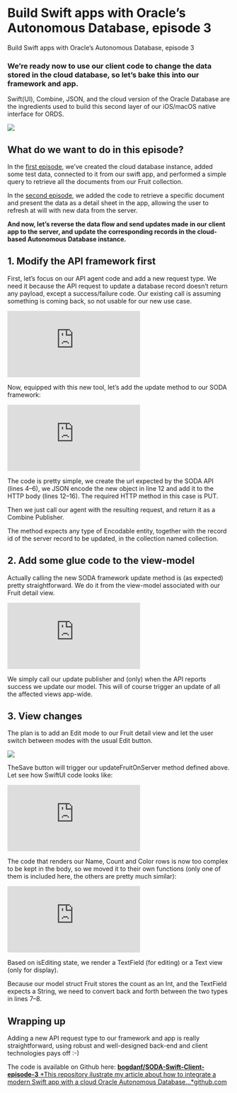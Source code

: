 
# Build Swift apps with Oracle’s Autonomous Database, episode 3

Build Swift apps with Oracle’s Autonomous Database, episode 3

### We’re ready now to use our client code to change the data stored in the cloud database, so let’s bake this into our framework and app.

Swift(UI), Combine, JSON, and the cloud version of the Oracle Database are the ingredients used to build this second layer of our iOS/macOS native interface for ORDS.

![](https://cdn-images-1.medium.com/max/3736/1*wL0kFWCjZBSod_jeyTkDYQ.png)

## What do we want to do in this episode?

In the [first episode](https://bogdan.farca.ro/build-swift-apps-with-oracles-autonomous-database-and-nosql-f1dee7e7cec3), we’ve created the cloud database instance, added some test data, connected to it from our swift app, and performed a simple query to retrieve all the documents from our Fruit collection.

In the [second episode](https://bogdan.farca.ro/build-swift-apps-with-oracles-autonomous-database-episode-2-20197975e72a), we added the code to retrieve a specific document and present the data as a detail sheet in the app, allowing the user to refresh at will with new data from the server.

**And now, let’s reverse the data flow and send updates made in our client app to the server, and update the corresponding records in the cloud-based Autonomous Database instance.**

## 1. Modify the API framework first

First, let’s focus on our API agent code and add a new request type. We need it because the API request to update a database record doesn’t return any payload, except a success/failure code. Our existing call is assuming something is coming back, so not usable for our new use case.

<iframe src="https://medium.com/media/3a177779ee554f45b71f154410da43f1" frameborder=0></iframe>

Now, equipped with this new tool, let’s add the update method to our SODA framework:

<iframe src="https://medium.com/media/890e62643eaf0b76ab20610ea18405e8" frameborder=0></iframe>

The code is pretty simple, we create the url expected by the SODA API (lines 4–6), we JSON encode the new object in line 12 and add it to the HTTP body (lines 12–16). The required HTTP method in this case is PUT.

Then we just call our agent with the resulting request, and return it as a Combine Publisher.

The method expects any type of Encodable entity, together with the record id of the server record to be updated, in the collection named collection.

## 2. Add some glue code to the view-model

Actually calling the new SODA framework update method is (as expected) pretty straightforward. We do it from the view-model associated with our Fruit detail view.

<iframe src="https://medium.com/media/19789bfce185f6a7c86deb6c6b44ad8b" frameborder=0></iframe>

We simply call our update publisher and (only) when the API reports success we update our model. This will of course trigger an update of all the affected views app-wide.

## 3. View changes

The plan is to add an Edit mode to our Fruit detail view and let the user switch between modes with the usual Edit button.

![](https://cdn-images-1.medium.com/max/2000/1*6EwTwvXTmGtyPWPjuZNcbA.gif)

TheSave button will trigger our updateFruitOnServer method defined above. Let see how SwiftUI code looks like:

<iframe src="https://medium.com/media/95ee9606cf86dd794186ec17ef4bb965" frameborder=0></iframe>

The code that renders our Name, Count and Color rows is now too complex to be kept in the body, so we moved it to their own functions (only one of them is included here, the others are pretty much similar):

<iframe src="https://medium.com/media/95d99bca4afb2cf7521bcaf8c1b24ac0" frameborder=0></iframe>

Based on isEditing state, we render a TextField (for editing) or a Text view (only for display).

Because our model struct Fruit stores the count as an Int, and the TextField expects a String, we need to convert back and forth between the two types in lines 7–8.

## Wrapping up

Adding a new API request type to our framework and app is really straightforward, using robust and well-designed back-end and client technologies pays off :-)

The code is available on Github here:
[**bogdanf/SODA-Swift-Client-episode-3**
*This repository ilustrate my article about how to integrate a modern Swift app with a cloud Oracle Autonomous Database…*github.com](https://bogdanf@github.com/bogdanf/SODA-Swift-Client-episode-3.git)
